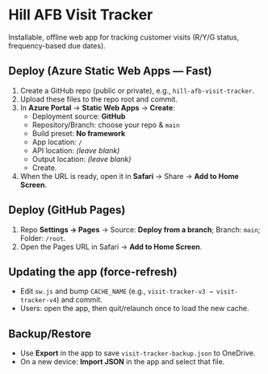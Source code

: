 
# Hill AFB Visit Tracker

Installable, offline web app for tracking customer visits (R/Y/G status, frequency-based due dates).

## Deploy (Azure Static Web Apps — Fast)

1. Create a GitHub repo (public or private), e.g., `hill-afb-visit-tracker`.
2. Upload these files to the repo root and commit.
3. In **Azure Portal** → **Static Web Apps** → **Create**:
   - Deployment source: **GitHub**
   - Repository/Branch: choose your repo & `main`
   - Build preset: **No framework**
   - App location: `/`
   - API location: *(leave blank)*
   - Output location: *(leave blank)*
   - Create.
4. When the URL is ready, open it in **Safari** → Share → **Add to Home Screen**.

## Deploy (GitHub Pages)

1. Repo **Settings → Pages** → Source: **Deploy from a branch**; Branch: `main`; Folder: `/root`.
2. Open the Pages URL in Safari → **Add to Home Screen**.

## Updating the app (force-refresh)

- Edit `sw.js` and bump `CACHE_NAME` (e.g., `visit-tracker-v3 → visit-tracker-v4`) and commit.
- Users: open the app, then quit/relaunch once to load the new cache.

## Backup/Restore

- Use **Export** in the app to save `visit-tracker-backup.json` to OneDrive.
- On a new device: **Import JSON** in the app and select that file.
